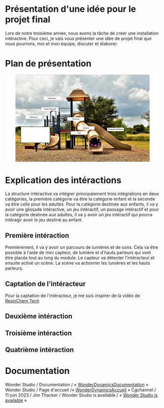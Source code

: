 # Présentation d'une idée pour le projet final

Lors de notre troisième année, nous avons la tâche de créer une installation intéractive. Pour ceci, je vais vous présenter une idée de projet final que nous pourrons, moi et mon équipe, discuter et élaborer.

# Plan de présentation 
![plan_interactif](assets/plan_interactif.png)

# Explication des intéractions
La structure intéractive va intégrer principalement trois intégrations en deux catégories, la première catégorie va être la catégorie enfant et la seconde va être celle pour les adultes. Pour la catégorie destinée aux enfants, il va y avoir une glissade intéractive, un jeu intéractif, un passage intéractif et pour la catégorie destinée aux adultes, il va y avoir un jeu intéractif qui pourra intéragir avoir le jeu destiné au enfant.

## Première intéraction
Premièrement, il va y avoir un parcours de lumières et de sons. Cela va être possible à l'aide de mini capteur, de lumière et d'hauts parleurs qui vont être placés tout au long du module. Le capteur va détecter l'intéracteur et ensuite activé un scène. La scène va actionner les lumières et les hauts parleurs. 

## Captation de l'intéracteur
Pour la captation de l'intéracteur, je me suis inspirer de la vidéo de [ResinChem Tech](https://www.youtube.com/watch?v=Y29Y0iTLggg)
## Deuxième intéraction

## Troisième intéraction

## Quatrième intéraction



# Documentation

Wonder Studio / Documentation / « [WonderDynamicsDocumentation](https://help.wonderdynamics.com/intro-to-wonder-studio/introduction) »
Wonder Studio / Page d'accueil /« [WonderDynamicsAccueil](https://wonderdynamics.com/) »
Cgchannel / 11 juin 2023 / Jim Thacker / Wonder Studio is available / « [Wonder Studio is available](https://www.cgchannel.com/2023/07/wonder-studio-is-now-available/) »
